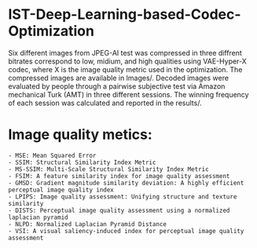 # IST-Deep-Learning-based-Codec-Optimization
Six different images from JPEG-AI test was compressed in three diffrent bitrates correspond to low, midium, and high qualities using VAE-Hyper-X codec, where X is the image quality metric used in the optimization. The compressed images are available in Images/.
Decoded images were evaluated by people through a pairwise subjective test via Amazon mechanical Turk (AMT) in three different sessions. The winning frequency of each session was calculated and reported in the results/. 
# Image quality metics:
    - MSE: Mean Squared Error
    - SSIM: Structural Similarity Index Metric
    - MS-SSIM: Multi-Scale Structural Similarity Index Metric
    - FSIM: A feature similarity index for image quality assessment
    - GMSD: Gradient magnitude similarity deviation: A highly efficient perceptual image quality index
    - LPIPS: Image quality assessment: Unifying structure and texture similarity
    - DISTS: Perceptual image quality assessment using a normalized laplacian pyramid
    - NLPD: Normalized Laplacian Pyramid Distance
    - VSI: A visual saliency-induced index for perceptual image quality assessment